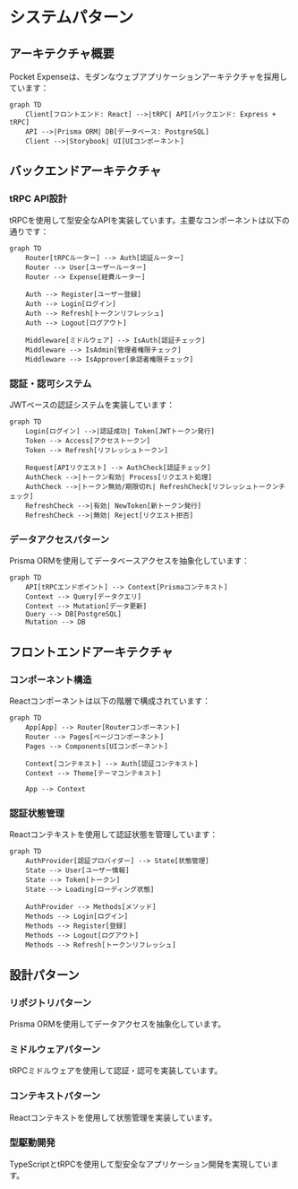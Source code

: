 # システムパターン

## アーキテクチャ概要

Pocket Expenseは、モダンなウェブアプリケーションアーキテクチャを採用しています：

```mermaid
graph TD
    Client[フロントエンド: React] -->|tRPC| API[バックエンド: Express + tRPC]
    API -->|Prisma ORM| DB[データベース: PostgreSQL]
    Client -->|Storybook| UI[UIコンポーネント]
```

## バックエンドアーキテクチャ

### tRPC API設計

tRPCを使用して型安全なAPIを実装しています。主要なコンポーネントは以下の通りです：

```mermaid
graph TD
    Router[tRPCルーター] --> Auth[認証ルーター]
    Router --> User[ユーザールーター]
    Router --> Expense[経費ルーター]
    
    Auth --> Register[ユーザー登録]
    Auth --> Login[ログイン]
    Auth --> Refresh[トークンリフレッシュ]
    Auth --> Logout[ログアウト]
    
    Middleware[ミドルウェア] --> IsAuth[認証チェック]
    Middleware --> IsAdmin[管理者権限チェック]
    Middleware --> IsApprover[承認者権限チェック]
```

### 認証・認可システム

JWTベースの認証システムを実装しています：

```mermaid
graph TD
    Login[ログイン] -->|認証成功| Token[JWTトークン発行]
    Token --> Access[アクセストークン]
    Token --> Refresh[リフレッシュトークン]
    
    Request[APIリクエスト] --> AuthCheck[認証チェック]
    AuthCheck -->|トークン有効| Process[リクエスト処理]
    AuthCheck -->|トークン無効/期限切れ| RefreshCheck[リフレッシュトークンチェック]
    RefreshCheck -->|有効| NewToken[新トークン発行]
    RefreshCheck -->|無効| Reject[リクエスト拒否]
```

### データアクセスパターン

Prisma ORMを使用してデータベースアクセスを抽象化しています：

```mermaid
graph TD
    API[tRPCエンドポイント] --> Context[Prismaコンテキスト]
    Context --> Query[データクエリ]
    Context --> Mutation[データ更新]
    Query --> DB[PostgreSQL]
    Mutation --> DB
```

## フロントエンドアーキテクチャ

### コンポーネント構造

Reactコンポーネントは以下の階層で構成されています：

```mermaid
graph TD
    App[App] --> Router[Routerコンポーネント]
    Router --> Pages[ページコンポーネント]
    Pages --> Components[UIコンポーネント]
    
    Context[コンテキスト] --> Auth[認証コンテキスト]
    Context --> Theme[テーマコンテキスト]
    
    App --> Context
```

### 認証状態管理

Reactコンテキストを使用して認証状態を管理しています：

```mermaid
graph TD
    AuthProvider[認証プロバイダー] --> State[状態管理]
    State --> User[ユーザー情報]
    State --> Token[トークン]
    State --> Loading[ローディング状態]
    
    AuthProvider --> Methods[メソッド]
    Methods --> Login[ログイン]
    Methods --> Register[登録]
    Methods --> Logout[ログアウト]
    Methods --> Refresh[トークンリフレッシュ]
```

## 設計パターン

### リポジトリパターン

Prisma ORMを使用してデータアクセスを抽象化しています。

### ミドルウェアパターン

tRPCミドルウェアを使用して認証・認可を実装しています。

### コンテキストパターン

Reactコンテキストを使用して状態管理を実装しています。

### 型駆動開発

TypeScriptとtRPCを使用して型安全なアプリケーション開発を実現しています。
